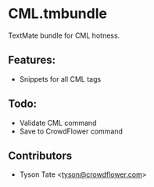 CML.tmbundle
============

TextMate bundle for CML hotness.

Features:
---------

* Snippets for all CML tags

Todo:
-----

* Validate CML command
* Save to CrowdFlower command

Contributors
------------

* Tyson Tate <[tyson@crowdflower.com](mailto:tyson@crowdflower.com)>